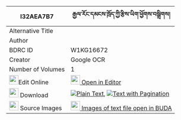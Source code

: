 |I32AEA7B7|རྒྱལ་རོང་དམངས་ཁྲོད་ཀྱི་རྩིས་ཡིག་ཕྱོགས་བསྒྲིགས། 
| --- | --- 
|Alternative Title |
|Author | 
|BDRC ID | W1KG16672
|Creator | Google OCR
|Number of Volumes| 1
|<img width="25" src="https://img.icons8.com/color/25/000000/edit-property.png">Edit Online| [<img width="25" src="https://avatars.githubusercontent.com/u/45091458?s=200&v=4"> Open in Editor](http://editor.openpecha.org/I32AEA7B7)
|<img width="25" src="https://img.icons8.com/fluent/48/000000/download-2.png"/>  Download | [![](https://img.icons8.com/color/20/000000/txt.png)Plain Text](https://github.com/Openpecha/I32AEA7B7/releases/download/v1/gyalrong_mangtro_kyi_tsi_yik_c_plain_I32AEA7B7.zip), [![](https://img.icons8.com/color/20/000000/txt.png)Text with Pagination](https://github.com/Openpecha/I32AEA7B7/releases/download/v1/gyalrong_mangtro_kyi_tsi_yik_c_pages_I32AEA7B7.zip)
|<img width="25" src="https://img.icons8.com/plasticine/100/000000/pictures-folder.png"/>  Source Images | [<img width="25" src="https://library.bdrc.io/icons/BUDA-small.svg"> Images of text file open in BUDA](https://library.bdrc.io/show/bdr:W1KG16672)
